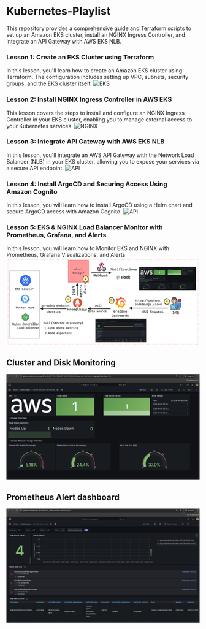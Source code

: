 # Kubernetes-Playlist

This repository provides a comprehensive guide and Terraform scripts to set up an Amazon EKS cluster, install an NGINX Ingress Controller, and integrate an API Gateway with AWS EKS NLB.

### Lesson 1: Create an EKS Cluster using Terraform
In this lesson, you'll learn how to create an Amazon EKS cluster using Terraform. The configuration includes setting up VPC, subnets, security groups, and the EKS cluster itself.
![EKS](Lesson1/EKS.png)

### Lesson 2: Install NGINX Ingress Controller in AWS EKS
This lesson covers the steps to install and configure an NGINX Ingress Controller in your EKS cluster, enabling you to manage external access to your Kubernetes services.
![NGINX](Lesson2/NGINX.png)

### Lesson 3: Integrate API Gateway with AWS EKS NLB
In this lesson, you'll integrate an AWS API Gateway with the Network Load Balancer (NLB) in your EKS cluster, allowing you to expose your services via a secure API endpoint.
![API](Lesson3/APIGWW.png)

### Lesson 4: Install ArgoCD and Securing Access Using Amazon Cognito
In this lesson, you will learn how to install ArgoCD using a Helm chart and secure ArgoCD access with Amazon Cognito.
![API](Lesson4/argo-png-latest.png)

### Lesson 5: EKS & NGINX Load Balancer Monitor with Prometheus, Grafana, and Alerts
In this lesson, you will learn how to Monitor EKS and NGINX with Prometheus, Grafana Visualizations, and Alerts
![MONITORING](Lesson5/monitoring-v4.png)
## Cluster and Disk Monitoring
![DASHBOARD1](Lesson5/cluster_disk.png)
## Prometheus Alert dashboard
![DASHBOARD2](Lesson5/prometheus_alert.png)
